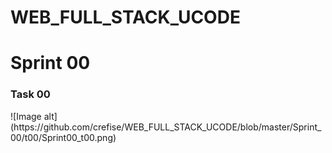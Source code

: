 # WEB_FULL_STACK_UCODE
<h1>Sprint 00</h1>
<h3>Task 00</h3>
![Image alt](https://github.com/crefise/WEB_FULL_STACK_UCODE/blob/master/Sprint_00/t00/Sprint00_t00.png)

